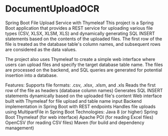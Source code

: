 # DocumentUploadOCR

Spring Boot File Upload Service with Thymeleaf
This project is a Spring Boot application that provides a REST service for uploading various file types (CSV, XLSX, XLSM, XLS) and dynamically generating SQL INSERT statements based on the contents of the uploaded files. The first row of the file is treated as the database table's column names, and subsequent rows are considered as the data values.

The project also uses Thymeleaf to create a simple web interface where users can upload files and specify the target database table name. The files are processed on the backend, and SQL queries are generated for potential insertion into a database.

Features:
Supports file formats: .csv, .xlsx, .xlsm, and .xls
Reads the first row of the file as headers (database column names)
Generates SQL INSERT statements dynamically based on the uploaded file's content
Web interface built with Thymeleaf for file upload and table name input
Backend implementation in Spring Boot with REST endpoints
Handles file uploads using MultipartFile in Spring Boot
Technologies:
Java 8 (or higher)
Spring Boot
Thymeleaf (for web interface)
Apache POI (for reading Excel files)
OpenCSV (for reading CSV files)
Maven (for build and dependency management)
